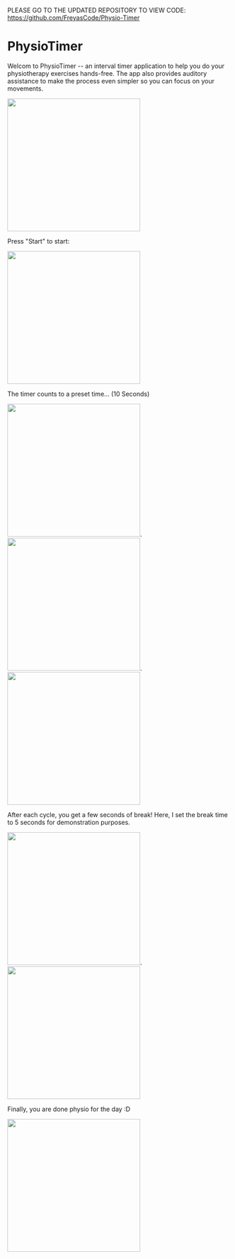 PLEASE GO TO THE UPDATED REPOSITORY TO VIEW CODE: https://github.com/FreyasCode/Physio-Timer

# PhysioTimer
Welcom to PhysioTimer -- an interval timer application to help you do your physiotherapy exercises hands-free. The app also provides auditory assistance to make the process even simpler so you can focus on your movements. 

<img src="https://user-images.githubusercontent.com/90144872/149872430-c2645820-1f8c-485e-8cde-06711352222d.jpg" width="300">

Press "Start" to start: 

<img src="https://user-images.githubusercontent.com/90144872/149872645-4f663531-5443-4245-b2b6-273a38c16a8d.jpg" width="300">

The timer counts to a preset time... (10 Seconds)

<img src="https://user-images.githubusercontent.com/90144872/149872757-8de71715-145d-43b9-92f9-c50488884a75.jpg" width="300">.
<img src="https://user-images.githubusercontent.com/90144872/149872804-56601a70-e587-4bbe-bee5-e569bd3e87b8.jpg" width="300">.
<img src="https://user-images.githubusercontent.com/90144872/149873291-64b5e70c-3c77-4a81-a51c-8c203d8c40de.jpg" width="300">


After each cycle, you get a few seconds of break! Here, I set the break time to 5 seconds for demonstration purposes. 

<img src="https://user-images.githubusercontent.com/90144872/149872874-6bcbf12e-6344-4532-85c0-8d701e994a1c.jpg" width="300">.
<img src="https://user-images.githubusercontent.com/90144872/149872880-a26b0518-32ab-4352-b8bf-5640b51d2399.jpg" width="300">

Finally, you are done physio for the day :D

<img src="https://user-images.githubusercontent.com/90144872/149872886-c7439dd2-e01e-42ad-b96e-1e636f1a5ce3.jpg" width="300">
